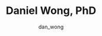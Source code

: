 ---
# this is autogenerated: do not edit
title: Daniel Wong, PhD
author: dan_wong
layout: author-bio
jobtitle: Senior Machine Learning Scientist
bio: Pfizer
type: alumn
excerpt: "Grad Student, bioinformatics (2018-2022). Daniel studied Computer Science and Biochemistry at UC Berkeley, and was in a PhD program within the Integrative Progr"
header:
  teaser: /assets/images/people/bio-dwong.jpg
papers: 
    - title: Deep learning from multiple experts improves identification of amyloid neuropathologies
      excerpt: <u>Wong DR</u>, Tang Z, Mew NC, Das S, Athey J, McAleese KE, Kofler JK, Flanagan ME, Borys E, White CL, Butte AJ, Dugger BN, Keiser MJ. __bioRxiv__. 2021 Mar 12.
      link: ""

    - title: Trans-channel fluorescence learning improves high-content screening for Alzheimer's disease therapeutics
      excerpt: <u>Wong DR</u>, Conrad J, Johnson N, Ayers JI, Laeremans A, Lee JC, Lee J, Prusiner SB, Bandyopadhyay S, Butte AJ, Paras NA, Keiser MJ. __bioRxiv__. 2021 Jan 09.
      link: ""

---